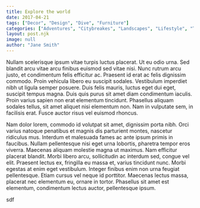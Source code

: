 ```yaml
---
title: Explore the world
date: 2017-04-21
tags: ["Decor", "Design", "Dive", "Furniture"]
categories: ["Adventures", "Citybreakes", "Landscapes", "Lifestyle", "Travel"]
layout: post.njk
image: null
author: "Jane Smith"
---
```



Nullam scelerisque ipsum vitae turpis luctus placerat. Ut eu odio urna. Sed blandit arcu vitae arcu finibus euismod sed vitae nisi. Nunc rutrum arcu justo, et condimentum felis efficitur ac. Praesent id erat ac felis dignissim commodo. Proin vehicula libero eu suscipit sodales. Vestibulum imperdiet nibh ut ligula semper posuere. Duis felis mauris, luctus eget dui eget, suscipit tempus magna. Duis quis purus sit amet diam condimentum iaculis. Proin varius sapien non erat elementum tincidunt. Phasellus aliquam sodales tellus, sit amet aliquet nisi elementum non. Nam in vulputate sem, in facilisis erat. Fusce auctor risus vel euismod rhoncus.

Nam dolor lorem, commodo id volutpat sit amet, dignissim porta nibh. Orci varius natoque penatibus et magnis dis parturient montes, nascetur ridiculus mus. Interdum et malesuada fames ac ante ipsum primis in faucibus. Nullam pellentesque nisi eget urna lobortis, pharetra tempor eros viverra. Maecenas aliquam molestie magna ut maximus. Nam efficitur placerat blandit. Morbi libero arcu, sollicitudin ac interdum sed, congue vel elit. Praesent lectus ex, fringilla eu massa et, varius tincidunt nunc. Morbi egestas at enim eget vestibulum. Integer finibus enim non urna feugiat pellentesque. Etiam cursus vel neque id porttitor. Maecenas lectus massa, placerat nec elementum eu, ornare in tortor. Phasellus sit amet est elementum, condimentum lectus auctor, pellentesque ipsum.

sdf